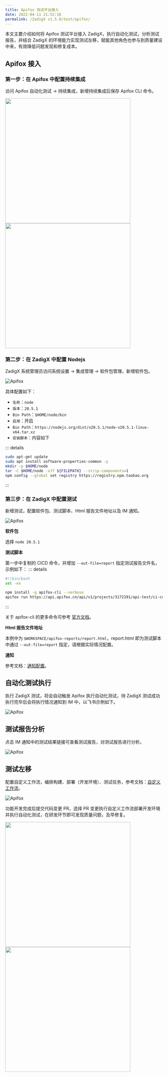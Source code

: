 ```yaml
---
title: Apifox 测试平台接入
date: 2022-04-11 21:52:18
permalink: /ZadigX v1.5.0/test/apifox/
---
```


本文主要介绍如何将 Apifox 测试平台接入 ZadigX，执行自动化测试，分析测试报告，并结合 ZadigX 的环境能力实现测试左移，赋能其他角色也参与到质量建设中来，有效降低问题发现和修复成本。

## Apifox 接入

### 第一步：在 Apifox 中配置持续集成

访问 Apifox 自动化测试 -> 持续集成，新增持续集成后保存 Apifox CLI 命令。

<img src="../../../_images/apifox_demo_1.png" width="400">
<img src="../../../_images/apifox_demo_2.png" width="400">

### 第二步：在 ZadigX 中配置 Nodejs

ZadigX 系统管理员访问系统设置 -> 集成管理 -> 软件包管理，新增软件包。

![Apifox](../../../_images/add_node_for_testdemo.png)

具体配置如下：
- `名称`：`node`
- `版本`：`20.5.1`
- `Bin Path`：`$HOME/node/bin`
- `启用`：开启
- `Bin Path`：`https://nodejs.org/dist/v20.5.1/node-v20.5.1-linux-x64.tar.xz`
- `安装脚本`：内容如下

::: details
``` bash
sudo apt-get update
sudo apt install software-properties-common -y
mkdir -p $HOME/node 
tar -C $HOME/node -xJf ${FILEPATH} --strip-components=1 
npm config --global set registry https://registry.npm.taobao.org
```
:::

### 第三步：在 ZadigX 中配置测试

新增测试，配置软件包、测试脚本、Html 报告文件地址以及 IM 通知。

![Apifox](../../../_images/apifox_demo_3.png)

**软件包**

选择 `node 20.5.1`

**测试脚本**

第一步中复制的 CICD 命令，并增加 `--out-file=report` 指定测试报告文件名，示例如下：
::: details
``` bash
#!/bin/bash
set -ex

npm install -g apifox-cli --verbose
apifox run https://api.apifox.cn/api/v1/projects/3172191/api-test/ci-config/373357/detail?token=xcOv********pbMj_H -r html --out-file report
```
:::

关于 apifox-cli 的更多命令可参考 [官方文档](https://apifox.com/help/automated-testing/executing-test/apifox-cli#%25E5%2591%25BD%25E4%25BB%25A4%25E9%2580%2589%25E9%25A1%25B9)。

**Html 报告文件地址**

本例中为 `$WORKSPACE/apifox-reports/report.html`，report.html 即为测试脚本中通过 `--out-file=report` 指定，请根据实际情况配置。

**通知**

参考文档：[通知配置](/ZadigX%20v1.5.0/project/test/#通知配置)。

## 自动化测试执行

执行 ZadigX 测试，将会自动触发 Apifox 执行自动化测试，待 ZadigX 测试成功执行完毕后会将执行情况通知到 IM 中，以飞书示例如下。

![Apifox](../../../_images/apifox_im_demo.png)

## 测试报告分析

点击 IM 通知中的测试结果链接可查看测试报告，对测试报告进行分析。

![Apifox](../../../_images/apifox_im_demo_2.png)

## 测试左移

配置自定义工作流，编排构建、部署（开发环境）、测试任务，参考文档：[自定义工作流](/ZadigX%20v1.5.0/project/common-workflow/)。

![Apifox](../../../_images/apifox_left_test_demo.png)

功能开发完成后提交代码变更 PR，选择 PR 变更执行自定义工作流部署开发环境并执行自动化测试，在研发环节即可发现质量问题，及早修复。

<img src="../../../_images/apifox_left_test_demo_1.png" width="400">
<img src="../../../_images/apifox_left_test_demo_2.png" width="400">
